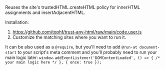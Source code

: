 Reuses the site's trustedHTML.createHTML policy for innerHTML assignments and insertAdjacentHTML.

Installation:
1. https://github.com/tophf/trust-any-html/raw/main/code.user.js
2. Customize the matching sites where you want to run it.

It can be also used as a `@require`, but you'll need to add `@run-at document-start` to your script's meta comment and you'll probably need to run your main logic later: `window.addEventListener('DOMContentLoaded', () => { /* your main logic here */ }, { once: true });`
